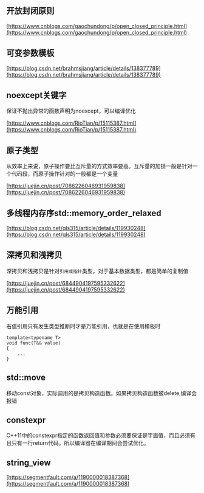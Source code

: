 ## 开放封闭原则
[https://www.cnblogs.com/gaochundong/p/open_closed_principle.html](https://www.cnblogs.com/gaochundong/p/open_closed_principle.html)

## 可变参数模板
[https://blog.csdn.net/brahmsjiang/article/details/138377789](https://blog.csdn.net/brahmsjiang/article/details/138377789)

## noexcept关键字
保证不抛出异常的函数声明为noexcept，可以编译优化

[https://www.cnblogs.com/RioTian/p/15115387.html](https://www.cnblogs.com/RioTian/p/15115387.html)

## 原子类型
从效率上来说，原子操作要比互斥量的方式效率要高。互斥量的加锁一般是针对一个代码段，而原子操作针对的一般都是一个变量

[https://juejin.cn/post/7086226046931959838](https://juejin.cn/post/7086226046931959838)

## 多线程内存序std::memory_order_relaxed
[https://blog.csdn.net/qls315/article/details/119930248](https://blog.csdn.net/qls315/article/details/119930248)

## 深拷贝和浅拷贝
深拷贝和浅拷贝是针对`引用或指针`类型，对于基本数据类型，都是简单的复制值

[https://juejin.cn/post/6844904197595332622](https://juejin.cn/post/6844904197595332622)

## 万能引用
右值引用只有发生类型推断时才是万能引用，也就是在使用模板时
```
template<typename T>
void func(T&& value)
{
    ...
}
```

## std::move
移动const对象，实际调用的是拷贝构造函数。如果拷贝构造函数被delete,编译会报错

## constexpr
C++11中的constexpr指定的函数返回值和参数必须要保证是字面值，而且必须有且只有一行return代码。所以编译器在编译期间会尝试优化。

## string_view
[https://segmentfault.com/a/1190000018387368](https://segmentfault.com/a/1190000018387368)
